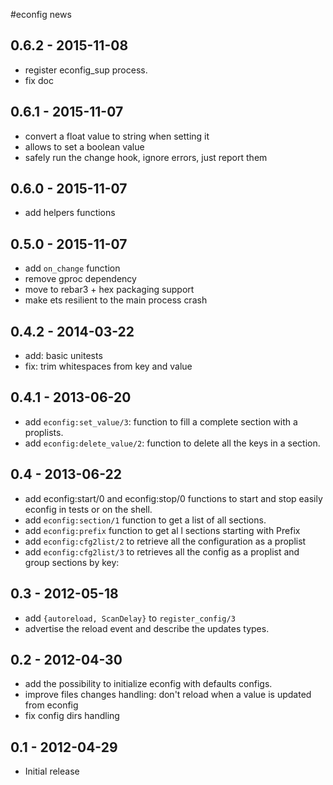 #econfig news

0.6.2 - 2015-11-08
------------------

- register econfig_sup process.
- fix doc

0.6.1 - 2015-11-07
------------------

- convert a float value to string when setting it
- allows to set a boolean value
- safely run the change hook, ignore errors, just report them

0.6.0 - 2015-11-07
------------------

- add helpers functions

0.5.0 - 2015-11-07
------------------

- add `on_change` function
- remove gproc dependency
- move to rebar3 + hex packaging support
- make ets resilient to the main process crash

0.4.2 - 2014-03-22
------------------

- add: basic unitests
- fix: trim whitespaces from key and value

0.4.1 - 2013-06-20
------------------

- add `econfig:set_value/3`: function to fill a complete section with a
  proplists.
- add `econfig:delete_value/2`: function to delete all the keys in a
  section.

0.4 - 2013-06-22
----------------

- add econfig:start/0 and econfig:stop/0 functions to start and stop easily econfig in tests or on the shell.
- add `econfig:section/1`  function to get a list of all sections.
- add `econfig:prefix` function to get al l sections starting with Prefix
- add `econfig:cfg2list/2`  to retrieve all the configuration as a proplist
- add `econfig:cfg2list/3`  to retrieves all the config as a proplist and group sections by key:

0.3 - 2012-05-18
----------------

- add `{autoreload, ScanDelay}` to `register_config/3`
- advertise the reload event and describe the updates types.

0.2 - 2012-04-30
----------------

- add the possibility to initialize econfig with defaults configs.
- improve files changes handling: don't reload when a value is
  updated from econfig
- fix config dirs handling

0.1 - 2012-04-29
----------------

- Initial release
